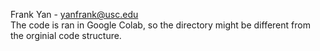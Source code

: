 Frank Yan - yanfrank@usc.edu
<br>
The code is ran in Google Colab, so the directory might be different from the orginial code structure.
